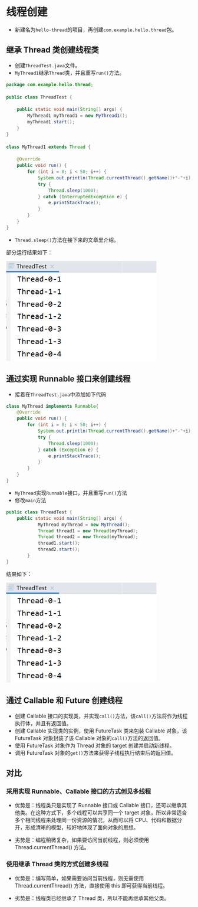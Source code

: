 #  线程创建

+ 新建名为```hello-thread```的项目，再创建```com.example.hello.thread```包。

## 继承 Thread 类创建线程类

+ 创建```ThreadTest.java```文件。
+ ```MyThread1```继承```Thread```类，并且重写```run()```方法。
```java
package com.example.hello.thread;

public class ThreadTest {

    public static void main(String[] args) {
        MyThread1 myThread1 = new MyThread1();
        myThread1.start();
    }
}

class MyThread1 extends Thread {

    @Override
    public void run() {
        for (int i = 0; i < 50; i++) {
            System.out.println(Thread.currentThread().getName()+"-"+i);
            try {
                Thread.sleep(1000);
            } catch (InterruptedException e) {
                e.printStackTrace();
            }
        }
    }
}
```
+ ```Thread.sleep()```方法在接下来的文章里介绍。

部分运行结果如下：

![运行结果](/thread/创建线程1.PNG)

## 通过实现 Runnable 接口来创建线程

+ 接着在```ThreadTest.java```中添加如下代码

```java
class MyThread implements Runnable{
    @Override
    public void run() {
        for (int i = 0; i < 50; i++) {
            System.out.println(Thread.currentThread().getName()+"-"+i);
            try {
                Thread.sleep(1000);
            } catch (Exception e) {
                e.printStackTrace();
            }
        }
    }
}
```
+ ```MyThread```实现```Runnable```接口，并且重写```run()```方法
+ 修改```main```方法

```java
public class ThreadTest {
    public static void main(String[] args) {
            MyThread myThread = new MyThread();
            Thread thread1 = new Thread(myThread);
            Thread thread2 = new Thread(myThread);
            thread1.start();
            thread2.start();
        }
}
```

结果如下：

![运行结果](/thread/创建线程1.PNG)


## 通过 Callable 和 Future 创建线程

+ 创建 Callable 接口的实现类，并实现```call()```方法，该```call()```方法将作为线程执行体，并且有返回值。
+ 创建 Callable 实现类的实例，使用 FutureTask 类来包装 Callable 对象，该 FutureTask 对象封装了该 Callable 对象的```call()```方法的返回值。
+ 使用 FutureTask 对象作为 Thread 对象的 target 创建并启动新线程。
+ 调用 FutureTask 对象的```get()```方法来获得子线程执行结束后的返回值。

## 对比

### 采用实现 Runnable、Callable 接口的方式创见多线程

+ 优势是：线程类只是实现了 Runnable 接口或 Callable 接口，还可以继承其他类。在这种方式下，多个线程可以共享同一个 target 对象，所以非常适合多个相同线程来处理同一份资源的情况，从而可以将 CPU、代码和数据分开，形成清晰的模型，较好地体现了面向对象的思想。

+ 劣势是：编程稍微复杂，如果要访问当前线程，则必须使用 Thread.currentThread() 方法。

### 使用继承 Thread 类的方式创建多线程

+ 优势是：编写简单，如果需要访问当前线程，则无需使用 Thread.currentThread() 方法，直接使用 this 即可获得当前线程。

+ 劣势是：线程类已经继承了 Thread 类，所以不能再继承其他父类。
